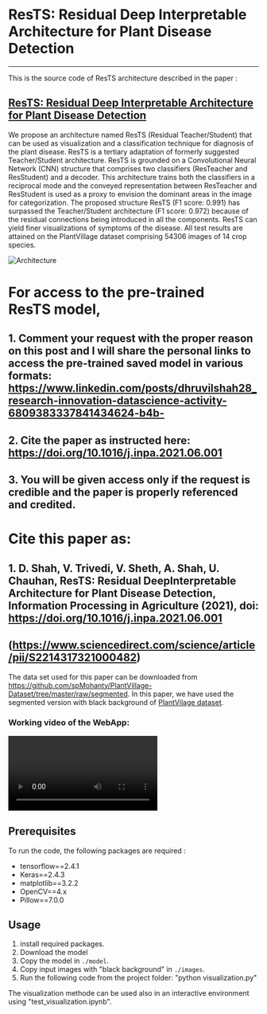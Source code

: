 # ResTS: Residual Deep Interpretable Architecture for Plant Disease Detection
---
This is the source code of ResTS architecture described in the paper : 
## [ResTS: Residual Deep Interpretable Architecture for Plant Disease Detection](https://www.sciencedirect.com/science/article/pii/S2214317321000482)

We propose an architecture named ResTS (Residual Teacher/Student) that can be used as visualization and a classification technique for diagnosis of the plant disease. ResTS is a tertiary adaptation of formerly suggested Teacher/Student architecture. ResTS is grounded on a Convolutional Neural Network (CNN) structure that comprises two classifiers (ResTeacher and ResStudent) and a decoder. This architecture trains both the classifiers in a reciprocal mode and the conveyed representation between ResTeacher and ResStudent is used as a proxy to envision the dominant areas in the image for categorization. The proposed structure ResTS (F1 score: 0.991) has surpassed the Teacher/Student architecture (F1 score: 0.972) because of the residual connections being introduced in all the components. ResTS can yield finer visualizations of symptoms of the disease. All test results are attained on the PlantVillage dataset comprising 54306 images of 14 crop species.

![Architecture](https://github.com/jackfrost1411/Residual_Teacher_Student/blob/master/ResTS%20architecture/ResTS400dpi.png)

# For access to the pre-trained ResTS model,
## 1. Comment your request with the proper reason on this post and I will share the personal links to access the pre-trained saved model in various formats: https://www.linkedin.com/posts/dhruvilshah28_research-innovation-datascience-activity-6809383337841434624-b4b-
## 2. Cite the paper as instructed here: https://doi.org/10.1016/j.inpa.2021.06.001
## 3. You will be given access only if the request is credible and the paper is properly referenced and credited.

# Cite this paper as:
## 1. D.  Shah,  V.  Trivedi,  V.  Sheth,  A.  Shah,  U.  Chauhan,  ResTS:  Residual  DeepInterpretable Architecture for Plant Disease Detection, Information Processing in Agriculture (2021), doi: https://doi.org/10.1016/j.inpa.2021.06.001
## (https://www.sciencedirect.com/science/article/pii/S2214317321000482)

The data set used for this paper can be downloaded from https://github.com/spMohanty/PlantVillage-Dataset/tree/master/raw/segmented. In this paper, we have used the segmented version with black background of [PlantVilage dataset](https://github.com/spMohanty/PlantVillage-Dataset).

### Working video of the WebApp:
![Working of Flask+React app](https://github.com/jackfrost1411/Residual_Teacher_Student/blob/master/Flask%20%2B%20ReactApp%20source%20code/Working%20of%20React%20app.mov)

## Prerequisites
To run the code, the following packages are required :

* tensorflow==2.4.1
* Keras==2.4.3
* matplotlib==3.2.2
* OpenCV==4.x
* Pillow==7.0.0



## Usage
1. install required packages.
2. Download the model
3. Copy the model in `./model`.
4. Copy input images with "black background"  in `./images`.
5. Run the following code from the project folder:
"python visualization.py"

The visualization methode can be used also in an interactive environment using "test_visualization.ipynb".
